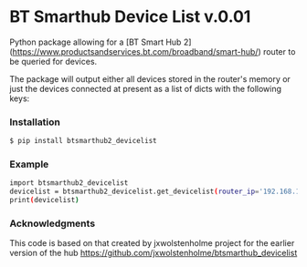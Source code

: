 # BT Smarthub Device List v.0.01

Python package allowing for a [BT Smart Hub 2] (https://www.productsandservices.bt.com/broadband/smart-hub/) router to be queried for devices.

The package will output either all devices stored in the router's memory or just the devices connected at present
as a list of dicts with the following keys:

### Installation
```sh
$ pip install btsmarthub2_devicelist
```

### Example

```sh
import btsmarthub2_devicelist
devicelist = btsmarthub2_devicelist.get_devicelist(router_ip='192.168.1.254', only_active_devices=True)
print(devicelist)
```

### Acknowledgments
This code is based on that created by jxwolstenholme project for the earlier version of the hub https://github.com/jxwolstenholme/btsmarthub_devicelist


